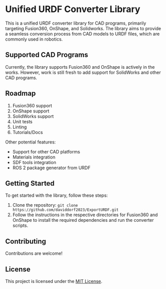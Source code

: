 # Unified URDF Converter Library

This is a unified URDF converter library for CAD programs, primarily targeting Fusion360, OnShape, and Solidworks. The library aims to provide a seamless conversion process from CAD models to URDF files, which are commonly used in robotics.

## Supported CAD Programs

Currently, the library supports Fusion360 and OnShape is actively in the works. However, work is still fresh to add support for SolidWorks and other CAD programs.

## Roadmap

1. Fusion360 support
2. OnShape support
3. SolidWorks support
4. Unit tests
5. Linting
6. Tutorials/Docs

Other potential features:
- Support for other CAD platforms
- Materials integration
- SDF tools integration
- ROS 2 package generator from URDF

## Getting Started

To get started with the library, follow these steps:

1. Clone the repository: `git clone https://github.com/daviddorf2023/ExportURDF.git`
2. Follow the instructions in the respective directories for Fusion360 and OnShape to install the required dependencies and run the converter scripts.

## Contributing

Contributions are welcome!

## License

This project is licensed under the [MIT License](LICENSE).
